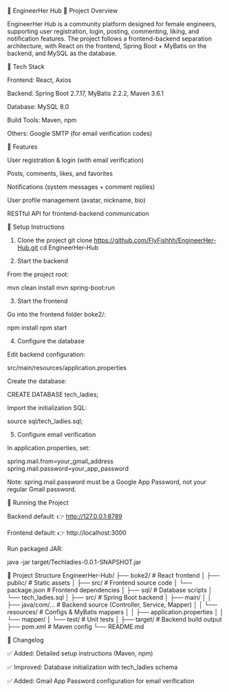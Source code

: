 📘 EngineerHer Hub
🔹 Project Overview

EngineerHer Hub is a community platform designed for female engineers, supporting user registration, login, posting, commenting, liking, and notification features.
The project follows a frontend-backend separation architecture, with React on the frontend, Spring Boot + MyBatis on the backend, and MySQL as the database.

🔹 Tech Stack

Frontend: React, Axios

Backend: Spring Boot 2.7.17, MyBatis 2.2.2, Maven 3.6.1

Database: MySQL 8.0

Build Tools: Maven, npm

Others: Google SMTP (for email verification codes)

🔹 Features

User registration & login (with email verification)

Posts, comments, likes, and favorites

Notifications (system messages + comment replies)

User profile management (avatar, nickname, bio)

RESTful API for frontend-backend communication

🔹 Setup Instructions
1. Clone the project
git clone https://github.com/FlyFishhh/EngineerHer-Hub.git
cd EngineerHer-Hub

2. Start the backend

From the project root:

mvn clean install
mvn spring-boot:run

3. Start the frontend

Go into the frontend folder boke2/:

npm install
npm start

4. Configure the database

Edit backend configuration:

src/main/resources/application.properties


Create the database:

CREATE DATABASE tech_ladies;


Import the initialization SQL:

source sql/tech_ladies.sql;

5. Configure email verification

In application.properties, set:

spring.mail.from=your_gmail_address
spring.mail.password=your_app_password


Note: spring.mail.password must be a Google App Password, not your regular Gmail password.

🔹 Running the Project

Backend default:
👉 http://127.0.0.1:8789

Frontend default:
👉 http://localhost:3000

Run packaged JAR:

java -jar target/Techladies-0.0.1-SNAPSHOT.jar

📂 Project Structure
EngineerHer-Hub/
├── boke2/                   # React frontend
│   ├── public/              # Static assets
│   ├── src/                 # Frontend source code
│   └── package.json         # Frontend dependencies
│
├── sql/                     # Database scripts
│   └── tech_ladies.sql
│
├── src/                     # Spring Boot backend
│   ├── main/
│   │   ├── java/com/...     # Backend source (Controller, Service, Mapper)
│   │   └── resources/       # Configs & MyBatis mappers
│   │       ├── application.properties
│   │       └── mapper/
│   └── test/                # Unit tests
│
├── target/                  # Backend build output
├── pom.xml                  # Maven config
└── README.md

🔹 Changelog

✅ Added: Detailed setup instructions (Maven, npm)

✅ Improved: Database initialization with tech_ladies schema

✅ Added: Gmail App Password configuration for email verification


